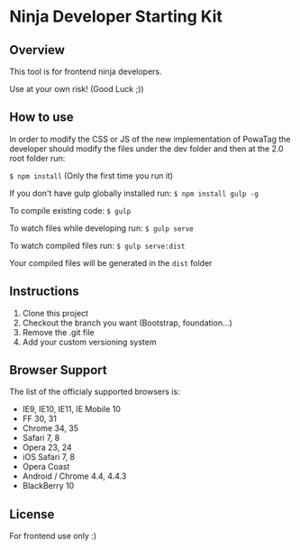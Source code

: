 # Ninja Developer Starting Kit

## Overview

This tool is for frontend ninja developers.

Use at your own risk! (Good Luck ;))

## How to use

In order to modify the CSS or JS of the new implementation of PowaTag the developer should modify the files under the dev folder and then at the 2.0 root folder run:

`$ npm install` (Only the first time you run it)

If you don't have gulp globally installed run:
`$ npm install gulp -g`

To compile existing code:
`$ gulp`

To watch files while developing run:
`$ gulp serve`

To watch compiled files run:
`$ gulp serve:dist`

Your compiled files will be generated in the `dist` folder

## Instructions

1. Clone this project
2. Checkout the branch you want (Bootstrap, foundation...)
3. Remove the .git file
4. Add your custom versioning system

## Browser Support

The list of the officialy supported browsers is:

* IE9, IE10, IE11, IE Mobile 10
* FF 30, 31
* Chrome 34, 35
* Safari 7, 8
* Opera 23, 24
* iOS Safari 7, 8
* Opera Coast
* Android / Chrome 4.4, 4.4.3
* BlackBerry 10

## License

For frontend use only :)